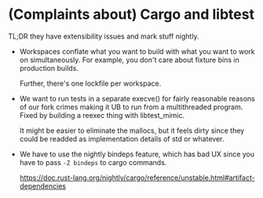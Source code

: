 <!--
SPDX-FileCopyrightText: 2023 Jade Lovelace

SPDX-License-Identifier: MPL-2.0
-->

# (Complaints about) Cargo and libtest

TL;DR they have extensibility issues and mark stuff nightly.

- Workspaces conflate what you want to build with what you want to work on
  simultaneously. For example, you don't care about fixture bins in production
  builds.

  Further, there's one lockfile per workspace.
- We want to run tests in a separate execve() for fairly reasonable reasons of
  our fork crimes making it UB to run from a multithreaded program. Fixed by
  building a reexec thing with libtest_mimic.

  It might be easier to eliminate the mallocs, but it feels dirty since they
  could be readded as implementation details of std or whatever.
- We have to use the nightly bindeps feature, which has bad UX since you have
  to pass `-Z bindeps` to cargo commands.

  https://doc.rust-lang.org/nightly/cargo/reference/unstable.html#artifact-dependencies
